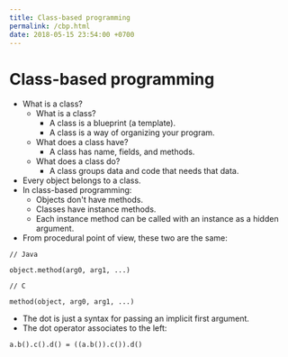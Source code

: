 ```yaml
---
title: Class-based programming
permalink: /cbp.html
date: 2018-05-15 23:54:00 +0700
---
```


# Class-based programming

- What is a class?
    - What is a class?
        - A class is a blueprint (a template).
        - A class is a way of organizing your program.
    - What does a class have?
        - A class has name, fields, and methods.
    - What does a class do?
        - A class groups data and code that needs that data.
- Every object belongs to a class.
- In class-based programming:
    - Objects don't have methods.
    - Classes have instance methods.
    - Each instance method can be called with an instance as a hidden argument.
- From procedural point of view, these two are the same:

```
// Java

object.method(arg0, arg1, ...)

// C

method(object, arg0, arg1, ...)
```

- The dot is just a syntax for passing an implicit first argument.
- The dot operator associates to the left:

```
a.b().c().d() = ((a.b()).c()).d()
```
